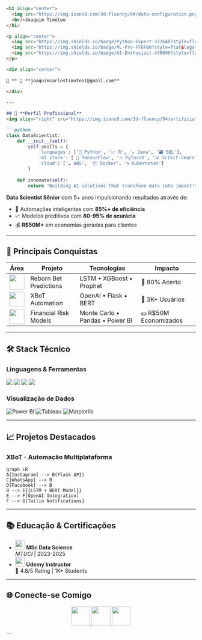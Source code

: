 ```markdown
<h1 align="center">
  <img src="https://img.icons8.com/3d-fluency/94/data-configuration.png" width="100"/>
  <br/>Joaquim Timóteo 
</h1>

<p align="center">
  <img src="https://img.shields.io/badge/Python-Expert-3776AB?style=flat&logo=python&logoColor=white"/>
  <img src="https://img.shields.io/badge/ML-Pro-FF6F00?style=flat&logo=tensorflow&logoColor=white"/>
  <img src="https://img.shields.io/badge/AI-Enthusiast-430098?style=flat&logo=openai&logoColor=white"/>
</p>

<div align="center">
  
📍 ** 📧 **joaquimcarlostimoteo1@gmail.com**
  
</div>

---

## 🌟 **Perfil Profissional**
<img align="right" src="https://img.icons8.com/3d-fluency/94/artificial-intelligence.png" width="120"/>

```python
class DataScientist:
    def __init__(self):
        self.skills = {
            'languages': ['🐍 Python', '📈 R', '☕ Java', '🗃️ SQL'],
            'ml_stack': ['🧠 TensorFlow', '🔥 PyTorch', '📊 Scikit-learn'],
            'cloud': ['☁️ AWS', '📦 Docker', '🌀 Kubernetes']
        }
        
    def innovate(self):
        return "Building AI solutions that transform data into impact!"
```

**Data Scientist Sênior** com 5+ anos impulsionando resultados através de:
- 🤖 Automações inteligentes com **85%+ de eficiência**
- 📈 Modelos preditivos com **80-95% de acurácia**
- 💰 **R$50M+** em economias geradas para clientes

---

## 🚀 **Principais Conquistas**

| Área               | Projeto                  | Tecnologias                          | Impacto                  |
|--------------------|--------------------------|--------------------------------------|--------------------------|
| <img src="https://img.icons8.com/3d-fluency/94/sports.png" width="40"/> | Reborn Bet Predictions   | LSTM • XGBoost • Prophet             | 🎯 80% Acerto            |
| <img src="https://img.icons8.com/3d-fluency/94/instagram-bot.png" width="40"/> | XBoT Automation          | OpenAI • Flask • BERT                | 👥 3K+ Usuários          |
| <img src="https://img.icons8.com/3d-fluency/94/money-box.png" width="40"/> | Financial Risk Models    | Monte Carlo • Pandas • Power BI      | 💵 R$50M Economizados    |

---

## 🛠️ **Stack Técnico**

### **Linguagens & Ferramentas**
<p>
  <img src="https://img.shields.io/badge/Python-3776AB?style=for-the-badge&logo=python&logoColor=white"/>
  <img src="https://img.shields.io/badge/TensorFlow-FF6F00?style=for-the-badge&logo=tensorflow&logoColor=white"/>
  <img src="https://img.shields.io/badge/AWS-232F3E?style=for-the-badge&logo=amazonaws&logoColor=white"/>
  <img src="https://img.shields.io/badge/Docker-2496ED?style=for-the-badge&logo=docker&logoColor=white"/>
</p>

### **Visualização de Dados**
![Power BI](https://progress-bar.dev/90/?title=PowerBI&color=00B589)
![Tableau](https://progress-bar.dev/85/?title=Tableau&color=1E3765)
![Matplotlib](https://progress-bar.dev/95/?title=Matplotlib&color=11557C)

---

## 📈 **Projetos Destacados**

### **XBoT - Automação Multiplataforma**
```mermaid
graph LR
A[Instagram] --> B(Flask API)
C[WhatsApp] --> B
D[Facebook] --> B
B --> E{{LSTM + BERT Model}}
E --> F[OpenAI Integration]
F --> G[Twilio Notifications]
```

---

## 📚 **Educação & Certificações**
- <img src="https://img.icons8.com/3d-fluency/94/graduation-cap.png" width="25"/> **MSc Data Science**  
  *MTUCI* | 2023-2025  
- <img src="https://img.icons8.com/3d-fluency/94/online-course.png" width="25"/> **Udemy Instructor**  
  🏅 4.8/5 Rating | 1K+ Students

---

## 🌐 **Conecte-se Comigo**
<p align="center">
  <a href="[LINK_GITHUB]">
    <img src="https://img.icons8.com/3d-fluency/94/github.png" width="50"/>
  </a>
  <a href="[LINK_LINKEDIN]">
    <img src="https://img.icons8.com/3d-fluency/94/linkedin.png" width="50"/>
  </a>
  <a href="[LINK_UDEMY]">
    <img src="https://img.icons8.com/3d-fluency/94/online-course.png" width="50"/>
  </a>
</p>
```
